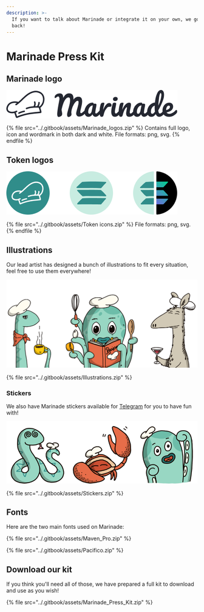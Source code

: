 ```yaml
---
description: >-
  If you want to talk about Marinade or integrate it on your own, we got your
  back!
---
```


# Marinade Press Kit

## Marinade logo

![](<../.gitbook/assets/Marinade logo black (1).png>)

{% file src="../.gitbook/assets/Marinade_logos.zip" %}
Contains full logo, icon and wordmark in both dark and white. File formats: png, svg.
{% endfile %}

## Token logos

![MNDE - mSOL - mSOL/SOL LP](../.gitbook/assets/icons.png)

{% file src="../.gitbook/assets/Token icons.zip" %}
File formats: png, svg.
{% endfile %}

## Illustrations

Our lead artist has designed a bunch of illustrations to fit every situation, feel free to use them everywhere!&#x20;

![](../.gitbook/assets/Illustrations.png)

{% file src="../.gitbook/assets/Illustrations.zip" %}

### Stickers

We also have Marinade stickers available for [Telegram](https://t.me/addstickers/MarinadeFinance) for you to have fun with!

![](../.gitbook/assets/stickers.png)

{% file src="../.gitbook/assets/Stickers.zip" %}

## Fonts

Here are the two main fonts used on Marinade:&#x20;

{% file src="../.gitbook/assets/Maven_Pro.zip" %}

{% file src="../.gitbook/assets/Pacifico.zip" %}

## Download our kit

If you think you'll need all of those, we have prepared a full kit to download and use as you wish!&#x20;

{% file src="../.gitbook/assets/Marinade_Press_Kit.zip" %}
